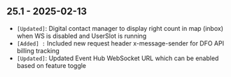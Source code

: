 ## 25.1 - 2025-02-13 ##

- `[Updated]`: Digital contact manager to display right count in map (inbox) when WS is disabled and UserSlot is running
- `[Added] :` Included new request header x-message-sender for DFO API billing tracking
- `[Updated]`: Updated Event Hub WebSocket URL which can be enabled based on feature toggle